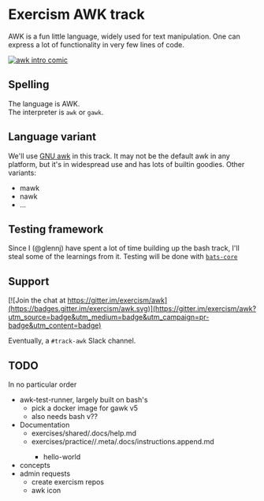 # Exercism AWK track

AWK is a fun little language, widely used for text manipulation.
One can express a lot of functionality in very few lines of code.

[![awk intro comic][b0rk-image]][b0rk-tweet]

[b0rk-tweet]: https://twitter.com/b0rk/status/1000604334026055681?s=20&t=6-hkY0dxnID7y05XvJkEsg
[b0rk-image]: https://pbs.twimg.com/media/DeLcVfSWAAAw6OZ?format=jpg&name=small

## Spelling

The language is AWK.  
The interpreter is `awk` or `gawk`.

## Language variant

We'll use [GNU awk][gawk] in this track.
It may not be the default awk in any platform, but it's in widespread use and has lots of builtin goodies.
Other variants:
* mawk
* nawk
* ...

## Testing framework

Since I (@glennj) have spent a lot of time building up the bash track, I'll steal some of the learnings from it.
Testing will be done with [`bats-core`][bats]

## Support

[![Join the chat at https://gitter.im/exercism/awk](https://badges.gitter.im/exercism/awk.svg)](https://gitter.im/exercism/awk?utm_source=badge&utm_medium=badge&utm_campaign=pr-badge&utm_content=badge)

Eventually, a `#track-awk` Slack channel.

## TODO

In no particular order

* awk-test-runner, largely built on bash's
    * pick a docker image for gawk v5
    * also needs bash v??
* Documentation
    * exercises/shared/.docs/help.md
    * exercises/practice/<slug>/.meta/.docs/instructions.append.md
        * hello-world
* concepts
* admin requests
    * create exercism repos
    * awk icon

[gawk]: https://www.gnu.org/software/gawk/ 
[bats]: https://bats-core.readthedocs.io/en/stable/ 
